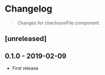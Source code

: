 # Changelog

> Changes for checksumFile component.


## [unreleased]


## 0.1.0 - 2019-02-09

- First release
